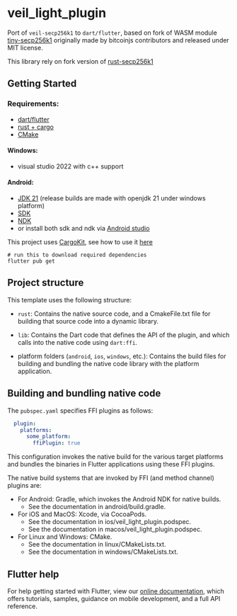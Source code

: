 # veil_light_plugin

Port of `veil-secp256k1` to `dart/flutter`, based on fork of WASM module [tiny-secp256k1](https://github.com/steel97/tiny-secp256k1) originally made by bitcoinjs contributors and released under MIT license.

This library rely on fork version of [rust-secp256k1](https://github.com/steel97/rust-secp256k1/tree/standalone)

## Getting Started
### Requirements:
- [dart/flutter](https://docs.flutter.dev/get-started/install)
- [rust + cargo](https://www.rust-lang.org/tools/install)
- [CMake](https://cmake.org/download/)

#### Windows:
- visual studio 2022 with c++ support

#### Android:
- [JDK 21](https://jdk.java.net/21/) (release builds are made with openjdk 21 under windows platform)
- [SDK](https://developer.android.com/tools/releases/platform-tools)
- [NDK](https://developer.android.com/ndk)
- or install both sdk and ndk via [Android studio](https://developer.android.com/studio)

This project uses [CargoKit](https://github.com/irondash/cargokit), see how to use it [here](https://matejknopp.com/post/flutter_plugin_in_rust_with_no_prebuilt_binaries/)

```
# run this to download required dependencies
flutter pub get
```

## Project structure

This template uses the following structure:

* `rust`: Contains the native source code, and a CmakeFile.txt file for building
  that source code into a dynamic library.

* `lib`: Contains the Dart code that defines the API of the plugin, and which
  calls into the native code using `dart:ffi`.

* platform folders (`android`, `ios`, `windows`, etc.): Contains the build files
  for building and bundling the native code library with the platform application.

## Building and bundling native code

The `pubspec.yaml` specifies FFI plugins as follows:

```yaml
  plugin:
    platforms:
      some_platform:
        ffiPlugin: true
```

This configuration invokes the native build for the various target platforms
and bundles the binaries in Flutter applications using these FFI plugins.


The native build systems that are invoked by FFI (and method channel) plugins are:

* For Android: Gradle, which invokes the Android NDK for native builds.
  * See the documentation in android/build.gradle.
* For iOS and MacOS: Xcode, via CocoaPods.
  * See the documentation in ios/veil_light_plugin.podspec.
  * See the documentation in macos/veil_light_plugin.podspec.
* For Linux and Windows: CMake.
  * See the documentation in linux/CMakeLists.txt.
  * See the documentation in windows/CMakeLists.txt.


## Flutter help

For help getting started with Flutter, view our
[online documentation](https://flutter.dev/docs), which offers tutorials,
samples, guidance on mobile development, and a full API reference.

